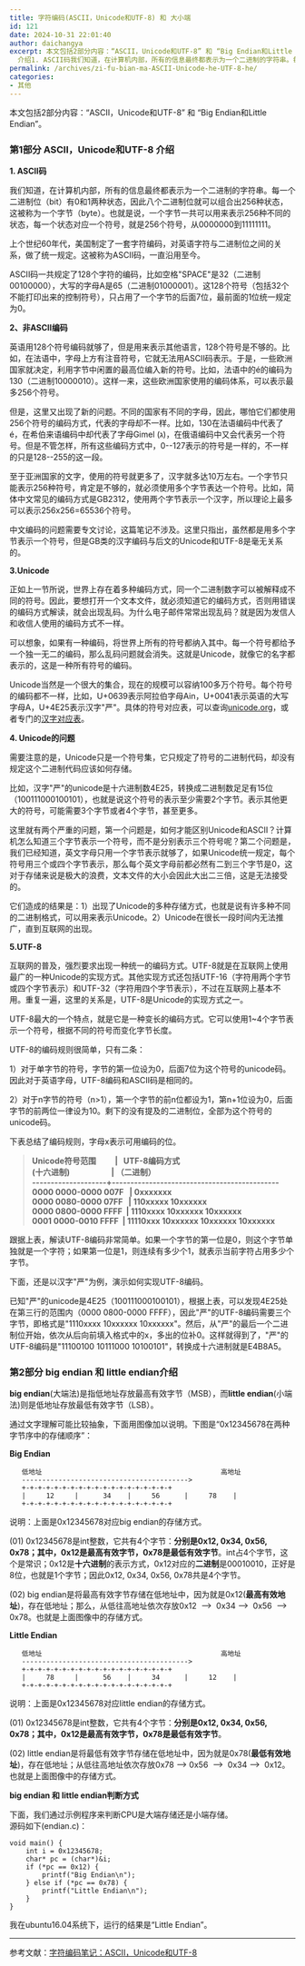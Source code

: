 ```yaml
---
title: 字符编码(ASCII，Unicode和UTF-8) 和 大小端
id: 121
date: 2024-10-31 22:01:40
author: daichangya
excerpt: 本文包括2部分内容：“ASCII，Unicode和UTF-8” 和 “Big Endian和Little Endian”。第1部分 ASCII，Unicode和UTF-8
  介绍1. ASCII码我们知道，在计算机内部，所有的信息最终都表示为一个二进制的字符串。每一个二进制位（bit）有0和1两种状态，因此八个二进制位就可以组合出256种状态，这被称为一个字节（byte）。也
permalink: /archives/zi-fu-bian-ma-ASCII-Unicode-he-UTF-8-he/
categories:
- 其他
---
```


本文包括2部分内容：“ASCII，Unicode和UTF-8” 和 “Big Endian和Little Endian”。

### 第1部分 ASCII，Unicode和UTF-8 介绍

**1\. ASCII码**

我们知道，在计算机内部，所有的信息最终都表示为一个二进制的字符串。每一个二进制位（bit）有0和1两种状态，因此八个二进制位就可以组合出256种状态，这被称为一个字节（byte）。也就是说，一个字节一共可以用来表示256种不同的状态，每一个状态对应一个符号，就是256个符号，从0000000到11111111。

上个世纪60年代，美国制定了一套字符编码，对英语字符与二进制位之间的关系，做了统一规定。这被称为ASCII码，一直沿用至今。

ASCII码一共规定了128个字符的编码，比如空格"SPACE"是32（二进制00100000），大写的字母A是65（二进制01000001）。这128个符号（包括32个不能打印出来的控制符号），只占用了一个字节的后面7位，最前面的1位统一规定为0。

**2、非ASCII编码**

英语用128个符号编码就够了，但是用来表示其他语言，128个符号是不够的。比如，在法语中，字母上方有注音符号，它就无法用ASCII码表示。于是，一些欧洲国家就决定，利用字节中闲置的最高位编入新的符号。比如，法语中的é的编码为130（二进制10000010）。这样一来，这些欧洲国家使用的编码体系，可以表示最多256个符号。

但是，这里又出现了新的问题。不同的国家有不同的字母，因此，哪怕它们都使用256个符号的编码方式，代表的字母却不一样。比如，130在法语编码中代表了é，在希伯来语编码中却代表了字母Gimel (ג)，在俄语编码中又会代表另一个符号。但是不管怎样，所有这些编码方式中，0--127表示的符号是一样的，不一样的只是128--255的这一段。

至于亚洲国家的文字，使用的符号就更多了，汉字就多达10万左右。一个字节只能表示256种符号，肯定是不够的，就必须使用多个字节表达一个符号。比如，简体中文常见的编码方式是GB2312，使用两个字节表示一个汉字，所以理论上最多可以表示256x256=65536个符号。

中文编码的问题需要专文讨论，这篇笔记不涉及。这里只指出，虽然都是用多个字节表示一个符号，但是GB类的汉字编码与后文的Unicode和UTF-8是毫无关系的。

**3.Unicode**

正如上一节所说，世界上存在着多种编码方式，同一个二进制数字可以被解释成不同的符号。因此，要想打开一个文本文件，就必须知道它的编码方式，否则用错误的编码方式解读，就会出现乱码。为什么电子邮件常常出现乱码？就是因为发信人和收信人使用的编码方式不一样。

可以想象，如果有一种编码，将世界上所有的符号都纳入其中。每一个符号都给予一个独一无二的编码，那么乱码问题就会消失。这就是Unicode，就像它的名字都表示的，这是一种所有符号的编码。

Unicode当然是一个很大的集合，现在的规模可以容纳100多万个符号。每个符号的编码都不一样，比如，U+0639表示阿拉伯字母Ain，U+0041表示英语的大写字母A，U+4E25表示汉字"严"。具体的符号对应表，可以查询[unicode.org](http://www.unicode.org/)，或者专门的[汉字对应表](http://www.chi2ko.com/tool/CJK.htm)。

**4\. Unicode的问题**

需要注意的是，Unicode只是一个符号集，它只规定了符号的二进制代码，却没有规定这个二进制代码应该如何存储。

比如，汉字"严"的unicode是十六进制数4E25，转换成二进制数足足有15位（100111000100101），也就是说这个符号的表示至少需要2个字节。表示其他更大的符号，可能需要3个字节或者4个字节，甚至更多。 

这里就有两个严重的问题，第一个问题是，如何才能区别Unicode和ASCII？计算机怎么知道三个字节表示一个符号，而不是分别表示三个符号呢？第二个问题是，我们已经知道，英文字母只用一个字节表示就够了，如果Unicode统一规定，每个符号用三个或四个字节表示，那么每个英文字母前都必然有二到三个字节是0，这对于存储来说是极大的浪费，文本文件的大小会因此大出二三倍，这是无法接受的。

它们造成的结果是：1）出现了Unicode的多种存储方式，也就是说有许多种不同的二进制格式，可以用来表示Unicode。2）Unicode在很长一段时间内无法推广，直到互联网的出现。

**5.UTF-8**

互联网的普及，强烈要求出现一种统一的编码方式。UTF-8就是在互联网上使用最广的一种Unicode的实现方式。其他实现方式还包括UTF-16（字符用两个字节或四个字节表示）和UTF-32（字符用四个字节表示），不过在互联网上基本不用。重复一遍，这里的关系是，UTF-8是Unicode的实现方式之一。 

UTF-8最大的一个特点，就是它是一种变长的编码方式。它可以使用1~4个字节表示一个符号，根据不同的符号而变化字节长度。

UTF-8的编码规则很简单，只有二条：

1）对于单字节的符号，字节的第一位设为0，后面7位为这个符号的unicode码。因此对于英语字母，UTF-8编码和ASCII码是相同的。

2）对于n字节的符号（n>1），第一个字节的前n位都设为1，第n+1位设为0，后面字节的前两位一律设为10。剩下的没有提及的二进制位，全部为这个符号的unicode码。

下表总结了编码规则，字母x表示可用编码的位。

> **Unicode符号范围          |   UTF-8编码方式  
> (十六进制)                      | （二进制）  
> --------------------+---------------------------------------------  
> 0000 0000-0000 007F   | 0xxxxxxx  
> 0000 0080-0000 07FF   | 110xxxxx 10xxxxxx  
> 0000 0800-0000 FFFF  | 1110xxxx 10xxxxxx 10xxxxxx  
> 0001 0000-0010 FFFF  | 11110xxx 10xxxxxx 10xxxxxx 10xxxxxx**

跟据上表，解读UTF-8编码非常简单。如果一个字节的第一位是0，则这个字节单独就是一个字符；如果第一位是1，则连续有多少个1，就表示当前字符占用多少个字节。

下面，还是以汉字"严"为例，演示如何实现UTF-8编码。

已知"严"的unicode是4E25（100111000100101），根据上表，可以发现4E25处在第三行的范围内（0000 0800-0000 FFFF），因此"严"的UTF-8编码需要三个字节，即格式是"1110xxxx 10xxxxxx 10xxxxxx"。然后，从"严"的最后一个二进制位开始，依次从后向前填入格式中的x，多出的位补0。这样就得到了，"严"的UTF-8编码是"11100100 10111000 10100101"，转换成十六进制就是E4B8A5。

### 第2部分 big endian 和 little endian介绍

**big endian**(大端法)是指低地址存放最高有效字节（MSB），而**little endian**(小端法)则是低地址存放最低有效字节（LSB）。

通过文字理解可能比较抽象，下面用图像加以说明。下图是“0x12345678在两种字节序中的存储顺序”：

**Big Endian**

```
   低地址                                            高地址
   ----------------------------------------->
   +-+-+-+-+-+-+-+-+-+-+-+-+-+-+-+-+-+-+
   |     12     |      34    |     56      |     78    |   
   +-+-+-+-+-+-+-+-+-+-+-+-+-+-+-+-+-+-+
```

说明：上面是0x12345678对应big endian的存储方式。

(01) 0x12345678是int整数，它共有4个字节：**分别是0x12, 0x34, 0x56, 0x78；其中，0x12是最高有效字节，0x78是最低有效字节**。int占4个字节，这个是常识；0x12是**十六进制**的表示方式，0x12对应的**二进制**是00010010，正好是8位，也就是1个字节；因此0x12, 0x34, 0x56, 0x78共是4个字节。

(02) big endian是将最高有效字节存储在低地址中，因为就是0x12(**最高有效地址**)，存在低地址；那么，从低往高地址依次存放0x12  -->  0x34 -->  0x56  --> 0x78。也就是上面图像中的存储方式。

**Little Endian**

```
   低地址                                            高地址
   ----------------------------------------->
   +-+-+-+-+-+-+-+-+-+-+-+-+-+-+-+-+-+-+
   |     78     |      56    |     34      |     12    |   
   +-+-+-+-+-+-+-+-+-+-+-+-+-+-+-+-+-+-+
```

说明：上面是0x12345678对应little endian的存储方式。

(01) 0x12345678是int整数，它共有4个字节：**分别是0x12, 0x34, 0x56, 0x78；其中，0x12是最高有效字节，0x78是最低有效字节**。

(02) little endian是将最低有效字节存储在低地址中，因为就是0x78(**最低有效地址**)，存在低地址；从低往高地址依次存放0x78 --> 0x56  -->  0x34 -->  0x12。也就是上面图像中的存储方式。 

**big endian 和 little endian判断方式**

下面，我们通过示例程序来判断CPU是大端存储还是小端存储。  
源码如下(endian.c)：

```
void main() {
    int i = 0x12345678;
    char* pc = (char*)&i;
    if (*pc == 0x12) {
        printf("Big Endian\n");
    } else if (*pc == 0x78) {
        printf("Little Endian\n");
    }   
}
```

我在ubuntu16.04系统下，运行的结果是“Little Endian”。

* * *

参考文献：[字符编码笔记：ASCII，Unicode和UTF-8](http://www.ruanyifeng.com/blog/2007/10/ascii_unicode_and_utf-8.html)
